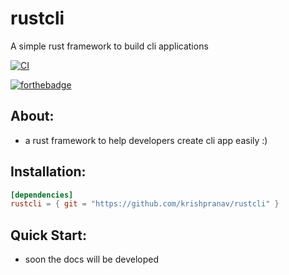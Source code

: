 # rustcli
A simple rust framework to build cli applications

[![CI](https://github.com/krishpranav/rustcli/actions/workflows/rust.yml/badge.svg?branch=master)](https://github.com/krishpranav/rustcli/actions/workflows/rust.yml)

[![forthebadge](https://forthebadge.com/images/badges/made-with-rust.svg)](https://forthebadge.com)

## About:
- a rust framework to help developers create cli app easily :)

## Installation:
```toml
[dependencies]
rustcli = { git = "https://github.com/krishpranav/rustcli" }
```

## Quick Start:
- soon the docs will be developed
